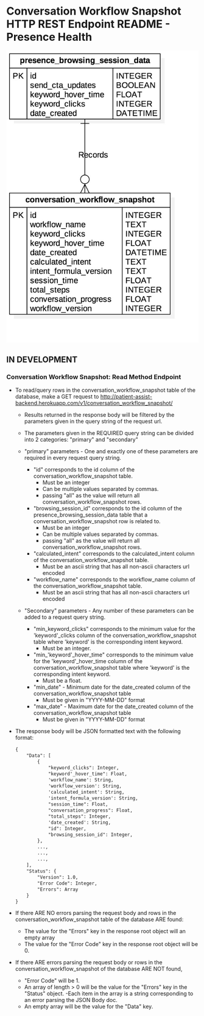 # Conversation Workflow Snapshot HTTP REST Endpoint README - Presence Health

![Conversation Workflow Snapshot ERD - Presence Health](../../db_erds/presence_health/conversation_workflow_snapshot_erd.jpg)

## IN DEVELOPMENT
### Conversation Workflow Snapshot: Read Method Endpoint
- To read/query rows in the conversation_workflow_snapshot table of the database, make a GET request to
http://patient-assist-backend.herokuapp.com/v1/conversation_workflow_snapshot/
    - Results returned in the response body will be filtered by the parameters given in the query string of the request url.
    - The parameters given in the REQUIRED query string can be divided into 2 categories: "primary" and "secondary"
    
    - "primary" parameters - One and exactly one of these parameters are required in every request query string.
        - "id" corresponds to the id column of the conversation_workflow_snapshot table.
            - Must be an integer
            - Can be multiple values separated by commas.
            - passing "all" as the value will return all conversation_workflow_snapshot rows.
        - "browsing_session_id" corresponds to the id column of the presence_browsing_session_data table that a conversation_workflow_snapshot row is related to.
            - Must be an integer
            - Can be multiple values separated by commas.
            - passing "all" as the value will return all conversation_workflow_snapshot rows.
        - "calculated_intent" corresponds to the calculated_intent column of the conversation_workflow_snapshot table.
            - Must be an ascii string that has all non-ascii characters url encoded
        - "workflow_name" corresponds to the workflow_name column of the conversation_workflow_snapshot table.
            - Must be an ascii string that has all non-ascii characters url encoded
            
    - "Secondary" parameters - Any number of these parameters can be added to a request query string.
        - "min_keyword_clicks" corresponds to the minimum value for the 'keyword'_clicks column of the conversation_workflow_snapshot table where 'keyword' is the corresponding intent keyword.
            - Must be an integer.
        - "min_'keyword'_hover_time" corresponds to the minimum value for the 'keyword'_hover_time column of the conversation_workflow_snapshot table where 'keyword' is the corresponding intent keyword.
            - Must be a float.
        - "min_date" - Minimum date for the date_created column of the conversation_workflow_snapshot table
            - Must be given in "YYYY-MM-DD" format
        - "max_date" - Maximum date for the date_created column of the conversation_workflow_snapshot table
            - Must be given in "YYYY-MM-DD" format
    
- The response body will be JSON formatted text with the following format:
    ```
    {
        "Data": [
            {
                "keyword_clicks": Integer,
                "keyword'_hover_time": Float,
                'workflow_name': String,
                'workflow_version': String,
                'calculated_intent': String,
                'intent_formula_version': String,
                "session_time": Float,
                "conversation_progress": Float,
                "total_steps": Integer,
                'date_created': String,
                "id": Integer,
                "browsing_session_id": Integer,
            },
            ...,
            ...,
            ...,
        ],
        "Status": {
            "Version": 1.0,
            "Error Code": Integer,
            "Errors": Array
        }
    }
    ```
  
- If there ARE NO errors parsing the request body and rows in the conversation_workflow_snapshot table of the database ARE found:
    - The value for the "Errors" key in the response root object will an empty array
    - The value for the "Error Code" key in the response root object will be 0. 
- If there ARE errors parsing the request body or rows in the conversation_workflow_snapshot of the database ARE NOT found,
    - "Error Code" will be 1.
    - An array of length > 0 will be the value for the "Errors" key in the "Status" object.
        -Each item in the array is a string corresponding to an error parsing the JSON Body doc.
    - An empty array will be the value for the "Data" key.
